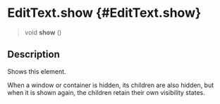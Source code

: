 EditText.show {#EditText.show}
=============

> void **show** ()

Description
-----------

Shows this element.

When a window or container is hidden, its children are also hidden, but
when it is shown again, the children retain their own visibility states.
